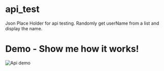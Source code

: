 # api_test
Json Place Holder for api testing.
Randomly get userName from a list and display the name.
# Demo - Show me how it works!
![Api demo](20210220_181227.gif)


